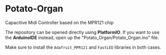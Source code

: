 # Potato-Organ
Capacitive Midi Controller based on the MPR121 chip

The repository can be opened directly using **PlatformIO**.
If you want to use the **ArduinoIDE** instead, open up the "Potato_Organ/Potato_Organ.ino" file.

Make sure to install the `Adafruit_MPR121` and `FastLED` libraries in both cases.
